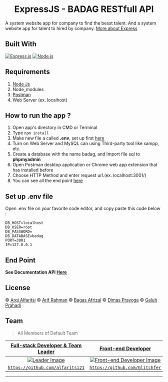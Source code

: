 <h1 align="center">ExpressJS - BADAG RESTfull API</h1>

A system website app for company to find the besst talent. And a system website app for talent to hired by company. [More about Express](https://en.wikipedia.org/wiki/Express.js)

## Built With

[![Express.js](https://img.shields.io/badge/Express.js-4.x-orange.svg?style=rounded-square)](https://expressjs.com/en/starter/installing.html)
[![Node.js](https://img.shields.io/badge/Node.js-v.12.13-green.svg?style=rounded-square)](https://nodejs.org/)

## Requirements

1. <a href="https://nodejs.org/en/download/">Node Js</a>
2. Node_modules
3. <a href="https://www.getpostman.com/">Postman</a>
4. Web Server (ex. localhost)

## How to run the app ?

1. Open app's directory in CMD or Terminal
2. Type `npm install`
3. Make new file a called **.env**, set up first [here](#set-up-env-file)
4. Turn on Web Server and MySQL can using Third-party tool like xampp, etc.
5. Create a database with the name badag, and Import file sql to **phpmyadmin**
6. Open Postman desktop application or Chrome web app extension that has installed before
7. Choose HTTP Method and enter request url.(ex. localhost:3001/)
8. You can see all the end point [here](#end-point)

## Set up .env file

Open .env file on your favorite code editor, and copy paste this code below :

```
DB_HOST=localhost
DB_USER=root
DB_PASSWORD=
DB_DATABASE=badag
PORT=3001
IP=127.0.0.1
```

## End Point

**See Documentation API [Here](https://documenter.getpostman.com/view/12330794/TVKBYdwr)**

## License

© [Arqi Alfaritsi](https://github.com/alfaritsi21/)
© [Arif Rahman](https://github.com/Glitchfer)
© [Bagas Afrizal](https://github.com/bagasafrz7)
© [Dimas Prayoga](https://github.com/careerdimasprayoga)
© [Galuh Prahadi](https://github.com/galuhprahadi96)

## Team

> All Members of Default Team

| <a href="https://blog.udacity.com/2014/12/front-end-vs-back-end-vs-full-stack-web-developers.html" target="_blank">**Full-stack Developer & Team Leader**</a> |             <a href="https://blog.udacity.com/2014/12/front-end-vs-back-end-vs-full-stack-web-developers.html" target="_blank">**Front-end  Developer**</a>             |            <a href="https://blog.udacity.com/2014/12/front-end-vs-back-end-vs-full-stack-web-developers.html" target="_blank">**Front-end Developer**</a>            |           <a href="https://blog.udacity.com/2014/12/front-end-vs-back-end-vs-full-stack-web-developers.html" target="_blank">**Back-end Developer**</a>           |            <a href="https://blog.udacity.com/2014/12/front-end-vs-back-end-vs-full-stack-web-developers.html" target="_blank">**Back-End Developer**</a>             |
| :----------------------------------------------------------------------------------------------------------------------------------------------------------: | :---------------------------------------------------------------------------------------------------------------------------------------------------------------------: | :-------------------------------------------------------------------------------------------------------------------------------------------------------------------: | :----------------------------------------------------------------------------------------------------------------------------------------------------------------: | :------------------------------------------------------------------------------------------------------------------------------------------------------------------: |
|  [![Leader Image](https://avatars3.githubusercontent.com/u/63988114?s=460&u=1dfc4cc474ab100d82e36f1144a5f005efbc0853&v=4)](https://github.com/alfaritsi21)  | [![Front-end Developer Image](https://avatars3.githubusercontent.com/u/68628662?s=460&u=584ec7adb3b1c8e52e22bc7ea59932071f1c6d25&v=4)](https://github.com/Glitchfer) | [![Front-end Developer Image](https://avatars3.githubusercontent.com/u/58078070?s=460&u=2bd92c36a3400d5523909fc8319025a703a68461&v=4)](https://github.com/bagasafrz7) | [![Back-End Developer Image](https://avatars1.githubusercontent.com/u/66796874?s=460&u=9923d61a23f9bb11683c3f5c523387b87a41c455&v=4)](https://github.com/careerdimasprayoga) | [![Back-End Developer Image](https://avatars0.githubusercontent.com/u/40691793?s=460&u=c7e55f304f17695ffdb22a405aa530b9b9e268a7&v=4)](https://github.com/galuhprahadi96) |
|                               <a href="https://github.com/alfaritsi21" target="_blank">`https://github.com/alfaritsi21`</a>                                |                                  <a href="https://https://github.com/Glitchfer" target="_blank">`https://github.com/Glitchfer`</a>                                  |                                       <a href="https://github.com/bagasafrz7" target="_blank">`https://github.com/bagasafrz7`</a>                                       |                                       <a href="https://github.com/careerdimasprayoga" target="_blank">`https://github.com/careerdimasprayoga`</a>                                        |                                     <a href="https://github.com/galuhprahadi96" target="_blank">`https://github.com/galuhprahadi96`</a>                                      |

---
